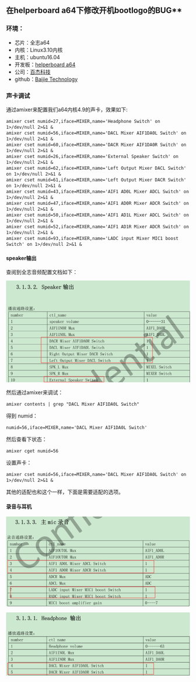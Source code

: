 ## 在helperboard a64下修改开机bootlogo的BUG**

### 环境：

- 芯片：全志a64　　
- 内核：Linux3.10内核
- 主机：ubuntu16.04
- 开发板：[helperboard a64](https://item.taobao.com/item.htm?spm=a230r.1.14.27.6f7076ffgIj8Ws&id=563738220031&ns=1&abbucket=3#detail)
- 公司：[百杰科技](https://www.szbaijie.com/)
- github：[Baijie Technology](https://github.com/jizizh/helperboard.git)

### 声卡调试

通过amixer来配置我们a64内核4.9的声卡，效果如下:

```shell
amixer cset numid=27,iface=MIXER,name='Headphone Switch' on 1>/dev/null 2>&1 &
amixer cset numid=56,iface=MIXER,name='DACL Mixer AIF1DA0L Switch' on 1>/dev/null 2>&1 &
amixer cset numid=60,iface=MIXER,name='DACR Mixer AIF1DA0R Switch' on 1>/dev/null 2>&1 &
amixer cset numid=26,iface=MIXER,name='External Speaker Switch' on 1>/dev/null 2>&1 &
amixer cset numid=62,iface=MIXER,name='Left Output Mixer DACL Switch' on 1>/dev/null 2>&1 &
amixer cset numid=61,iface=MIXER,name='Left Output Mixer DACR Switch' on 1>/dev/null 2>&1 &
amixer cset numid=43,iface=MIXER,name='AIF1 AD0L Mixer ADCL Switch' on 1>/dev/null 2>&1 &
amixer cset numid=47,iface=MIXER,name='AIF1 AD0R Mixer ADCR Switch' on 1>/dev/null 2>&1 &
amixer cset numid=50,iface=MIXER,name='AIF1 AD1L Mixer ADCL Switch' on 1>/dev/null 2>&1 &
amixer cset numid=52,iface=MIXER,name='AIF1 AD1R Mixer ADCR Switch' on 1>/dev/null 2>&1 &
amixer cset numid=93,iface=MIXER,name='LADC input Mixer MIC1 boost Switch' on 1>/dev/null 2>&1 &
```

#### speaker输出

查阅到全志音频配置文档如下：

![](./image/speaker.jpg)

然后通过amixer来调试：

```shell
amixer contents | grep "DACL Mixer AIF1DA0L Switch"
```

得到 numid：

```shell
numid=56,iface=MIXER,name='DACL Mixer AIF1DA0L Switch'
```

然后查看下状态：

```shell
amixer cget numid=56
```

设置声卡：

````shell
amixer cset numid=56,iface=MIXER,name='DACL Mixer AIF1DA0L Switch' on 1>/dev/null 2>&1 &
````

其他的适配也和这个一样，下面是需要适配的选项。

#### 录音与耳机

![](./image/mic.jpg)

![](./image/headphone.jpg)


